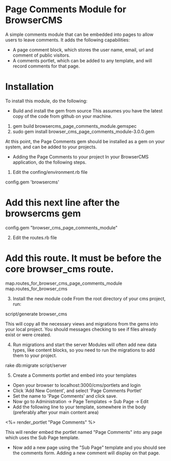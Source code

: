 Page Comments Module for BrowserCMS
===================================

A simple comments module that can be embedded into pages to allow users to leave comments. It adds the following capabilities:

* A page comment block, which stores the user name, email, url and comment of public visitors.
* A comments portlet, which can be added to any template, and will record comments for that page.

Installation
============
To install this module, do the following:

* Build and install the gem from source
This assumes you have the latest copy of the code from github on your machine.
1. gem build browsercms_page_comments_module.gemspec
2. sudo gem install browser_cms_page_comments_module-3.0.0.gem

At this point, the Page Comments gem should be installed as a gem on your system, and can be added to your projects.

* Adding the Page Comments to your project
In your BrowserCMS application, do the following steps.

1. Edit the confing/environment.rb file

config.gem 'browsercms'

# Add this next line after the browsercms gem
config.gem "browser_cms_page_comments_module"

2. Edit the routes.rb file

# Add this route. It must be before the core browser_cms route.
map.routes_for_browser_cms_page_comments_module
map.routes_for_browser_cms

3. Install the new module code
From the root directory of your cms project, run:

script/generate browser_cms

This will copy all the necessary views and migrations from the gems into your local project. You should messages checking to see if files already exist or were created.

4. Run migrations and start the server
Modules will often add new data types, like content blocks, so you need to run the migrations to add them to your project.

rake db:migrate
script/server

5. Create a Comments portlet and embed into your templates
* Open your browser to localhost:3000/cms/portlets and login 
* Click 'Add New Content', and select 'Page Comments Portlet'
* Set the name to 'Page Comments' and click save.
* Now go to Administration -> Page Templates -> Sub Page -> Edit
* Add the following line to your template, somewhere in the body (preferably after your main content area)

<%= render_portlet "Page Comments" %>

This will render embed the portlet named "Page Comments" into any page which uses the Sub Page template. 
* Now add a new page using the "Sub Page" template and you should see the comments form. Adding a new comment will display on that page.


